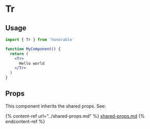 # Tr

## Usage

```jsx
import { Tr } from 'honorable'

function MyComponent() {
  return (
    <Tr>
      Hello world
    </Tr>
  )
}
```

## Props

This component inherits the shared props. See:

{% content-ref url="../shared-props.md" %}
[shared-props.md](../shared-props.md)
{% endcontent-ref %}

